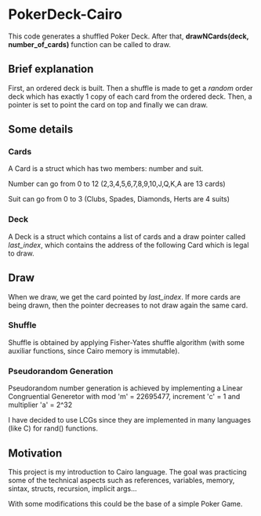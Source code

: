 # PokerDeck-Cairo

This code generates a shuffled Poker Deck. After that, **drawNCards(deck, number_of_cards)** function can be called to draw.

##

## Brief explanation
First, an ordered deck is built. Then a shuffle is made to get a _random_ order deck which has exactly 1 copy of each card from the ordered deck.
Then, a pointer is set to point the card on top and finally we can draw.

## Some details

### Cards
A Card is a struct which has two members: number and suit.

Number can go from 0 to 12 (2,3,4,5,6,7,8,9,10,J,Q,K,A are 13 cards)

Suit can go from 0 to 3 (Clubs, Spades, Diamonds, Herts are 4 suits)

### Deck
A Deck is a struct which contains a list of cards and a draw pointer called *last_index*, which contains the address of the following Card which is legal
to draw.

## Draw
When we draw, we get the card pointed by *last_index*. If more cards are being drawn, then the pointer decreases to not draw again the same card.

### Shuffle
Shuffle is obtained by applying Fisher-Yates shuffle algorithm (with some auxiliar functions, since Cairo memory is immutable).

### Pseudorandom Generation
Pseudorandom number generation is achieved by implementing a Linear Congruential Generetor with mod 'm' = 22695477, increment 'c' = 1 and multiplier 'a' = 2^32

I have decided to use LCGs since they are implemented in many languages (like C) for rand() functions.

## Motivation
This project is my introduction to Cairo language. The goal was practicing some of the technical aspects such as references, variables, memory, sintax, structs, recursion, implicit args...

With some modifications this could be the base of a simple Poker Game.
